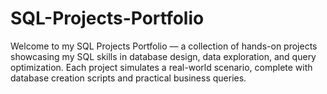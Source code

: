 # SQL-Projects-Portfolio
Welcome to my SQL Projects Portfolio — a collection of hands-on projects showcasing my SQL skills in database design, data exploration, and query optimization. Each project simulates a real-world scenario, complete with database creation scripts and practical business queries.
